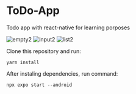 # ToDo-App
Todo app with react-native for learning porposes

![empty2](https://github.com/user-attachments/assets/f2ff85e5-f12a-43a0-9e72-6f82b7e38208) ![input2](https://github.com/user-attachments/assets/8fe127fc-fb80-46be-a40d-ba2f5438564f) ![list2](https://github.com/user-attachments/assets/0030647e-eed3-4124-8753-2ea5a13b5dc6)

Clone this repository and run:

`yarn install`

After instaling dependencies, run command:

`npx expo start --android`
